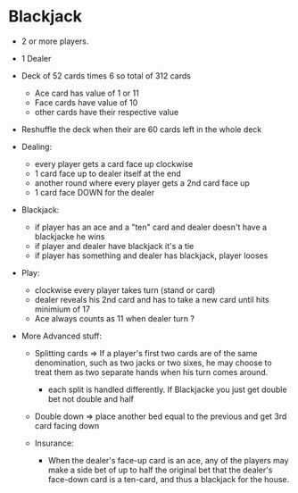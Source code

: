 # Blackjack

* 2 or more players.
* 1 Dealer
* Deck of 52 cards times 6 so total of 312 cards
	* Ace card has value of 1 or 11
	* Face cards have value of 10
	* other cards have their respective value
* Reshuffle the deck when their are 60 cards left in the whole deck

* Dealing:
	* every player gets a card face up clockwise
	* 1 card face up to dealer itself at the end
	* another round where every player gets a 2nd card face up
	* 1 card face DOWN for the dealer
* Blackjack:
	* if player has an ace and a "ten" card and dealer doesn't have a blackjacke he wins
	* if player and dealer have blackjack it's a tie
	* if player has something and dealer has blackjack, player looses

* Play:
	* clockwise every player takes turn (stand or card)
	* dealer reveals his 2nd card and has to take a new card until hits minimium of 17
	* Ace always counts as 11 when dealer turn ? 

* More Advanced stuff:

	* Splitting cards => If a player's first two cards are of the same denomination, such as two jacks or two sixes, he may choose to treat them as two separate hands when his turn comes around.
		* each split is handled differently. If Blackjacke you just get double bet not double and half

	* Double down => place another bed equal to the previous and get 3rd card facing down
	* Insurance:
		* When the dealer's face-up card is an ace, any of the players may make a side bet of up to half the original bet that the dealer's face-down card is a ten-card, and thus a blackjack for the house. 